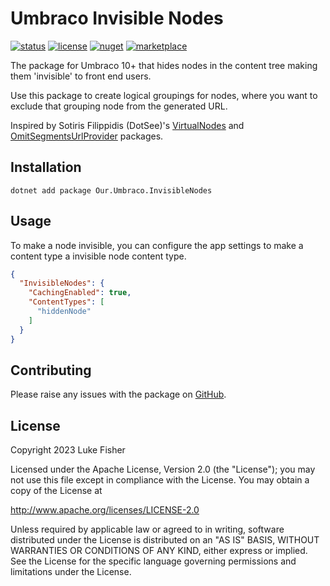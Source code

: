# Umbraco Invisible Nodes

[![status](https://img.shields.io/github/actions/workflow/status/ljfio/Umbraco-InvisibleNodes/ci.yaml)][build]
[![license](https://img.shields.io/github/license/ljfio/Umbraco-VirtualNodes)][license]
[![nuget](https://img.shields.io/nuget/v/Our.Umbraco.InvisibleNodes?logo=nuget)][nuget]
[![marketplace](https://img.shields.io/badge/marketplace-3544B1?logo=umbraco&logoColor=white&label=umbraco)][marketplace]

The package for Umbraco 10+ that hides nodes in the content tree making them 'invisible' to front end users.

Use this package to create logical groupings for nodes, where you want to exclude that grouping node from the generated URL.

Inspired by Sotiris Filippidis (DotSee)'s [VirtualNodes][virtualnodes] and [OmitSegmentsUrlProvider][omitsegments] packages.

## Installation

```pwsh
dotnet add package Our.Umbraco.InvisibleNodes
```

## Usage

To make a node invisible, you can configure the app settings to make a content type a invisible node content type.

```json
{
  "InvisibleNodes": {
    "CachingEnabled": true,
    "ContentTypes": [
      "hiddenNode"
    ]
  }
}
```

## Contributing

Please raise any issues with the package on [GitHub][github].

## License

Copyright 2023 Luke Fisher

Licensed under the Apache License, Version 2.0 (the "License");
you may not use this file except in compliance with the License.
You may obtain a copy of the License at

http://www.apache.org/licenses/LICENSE-2.0

Unless required by applicable law or agreed to in writing, software
distributed under the License is distributed on an "AS IS" BASIS,
WITHOUT WARRANTIES OR CONDITIONS OF ANY KIND, either express or implied.
See the License for the specific language governing permissions and
limitations under the License.

[github]: https://github.com/ljfio/Umbraco-InvisibleNodes
[virtualnodes]: https://github.com/sotirisf/Umbraco-VirtualNodes
[omitsegments]: https://github.com/sotirisf/Umbraco-OmitSegmentsUrlProvider
[build]: https://github.com/ljfio/Umbraco-InvisibleNodes/actions/workflows/ci.yaml
[license]: https://github.com/ljfio/Umbraco-InvisibleNodes/blob/main/LICENSE
[nuget]: https://www.nuget.org/packages/Our.Umbraco.InvisibleNodes/
[marketplace]: https://marketplace.umbraco.com/package/our.umbraco.invisiblenodes